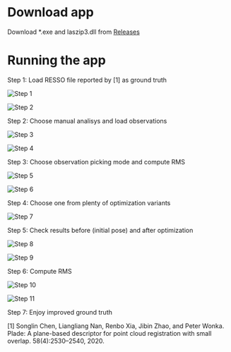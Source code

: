 
# Download app

Download *.exe and laszip3.dll from [Releases](https://github.com/MapsHD/HDMapping/releases)

# Running the app

Step 1: Load RESSO file reported by [1] as ground truth

![Step 1](images/1.jpg)

![Step 2](images/2.jpg)

Step 2: Choose manual analisys and load observations

![Step 3](images/3.jpg)

![Step 4](images/4.jpg)

Step 3: Choose observation picking mode and compute RMS

![Step 5](images/5.jpg)

![Step 6](images/6.jpg)

Step 4: Choose one from plenty of optimization variants 

![Step 7](images/7.jpg)

Step 5: Check results before (initial pose) and after optimization

![Step 8](images/8.jpg)

![Step 9](images/9.jpg)

Step 6: Compute RMS

![Step 10](images/10.jpg)

![Step 11](images/11.jpg)

Step 7: Enjoy improved ground truth

[1] Songlin Chen, Liangliang Nan, Renbo Xia, Jibin Zhao, and Peter Wonka. Plade: A plane-based descriptor for point cloud registration with small overlap. 58(4):2530–2540, 2020.

